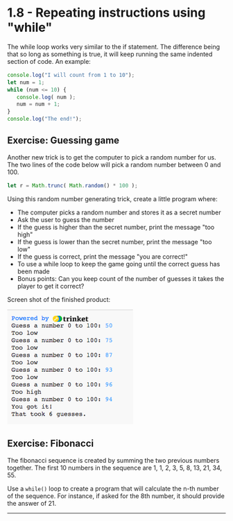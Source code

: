 # 1.8 - Repeating instructions using "while"

The while loop works very similar to the if statement. The difference being that so long as something is true, it will keep running the same indented section of code. An example:

```javascript
console.log("I will count from 1 to 10");
let num = 1;
while (num <= 10) {
   console.log( num );
   num = num + 1;
}
console.log("The end!");
```

## Exercise: Guessing game

Another new trick is to get the computer to pick a random number for us. The two lines of the code below will pick a random number between 0 and 100.

```javascript
let r = Math.trunc( Math.random() * 100 );
```

Using this random number generating trick, create a little program where:

* The computer picks a random number and stores it as a secret number
* Ask the user to guess the number
* If the guess is higher than the secret number, print the message "too high"
* If the guess is lower than the secret number, print the message "too low"
* If the guess is correct, print the message "you are correct!"
* To use a while loop to keep the game going until the correct guess has been made
* Bonus points: Can you keep count of the number of guesses it takes the player to get it correct?

Screen shot of the finished product:

![Screenshot](img/part-1-while-guessing-exercise.png)

## Exercise: Fibonacci

The fibonacci sequence is created by summing the two previous numbers together. The first 10 numbers in the sequence are 1, 1, 2, 3, 5, 8, 13, 21, 34, 55.

Use a `while()` loop to create a program that will calculate the n-th number of the sequence. For instance, if asked for the 8th number, it should provide the answer of 21.

---
